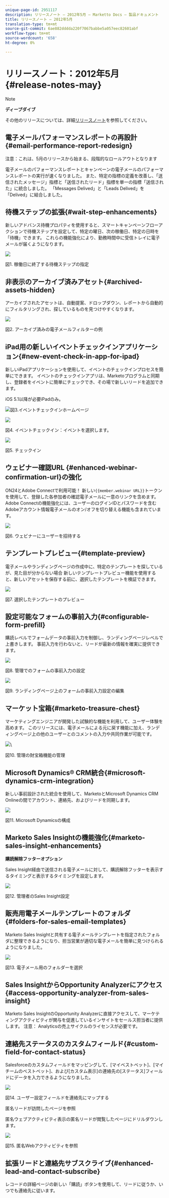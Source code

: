 ```yaml
---
unique-page-id: 2951117
description: リリースノート — 2012年5月 — Marketto Docs — 製品ドキュメント
title: リリースノート — 2012年5月
translation-type: tm+mt
source-git-commit: 6ae882dddda220f7067babbe5a057eec82601abf
workflow-type: tm+mt
source-wordcount: '658'
ht-degree: 0%

---
```



# リリースノート：2012年5月{#release-notes-may}

>[!NOTE]
>
>**ディープダイブ**
>
>その他のリリースについては、詳細[リリースノート](https://docs.marketo.com/display/docs/release+notes)を参照してください。

## 電子メールパフォーマンスレポートの再設計{#email-performance-report-redesign}

注意：これは、5月のリリースから始まる、段階的なロールアウトとなります

電子メールのパフォーマンスレポートとキャンペーンの電子メールのパフォーマンスレポートの実行が速くなりました。 また、特定の指標の定義を改善し、「送信されたメッセージ」指標と「送信されたリード」指標を単一の指標「送信された」に統合しました。 「Messages Delived」と「Leads Delived」を「Delived」に結合しました。

## 待機ステップの拡張{#wait-step-enhancements}

新しいアドバンス待機プロパティを使用すると、スマートキャンペーンフローアクションで待機ステップを設定して、特定の曜日、次の稼働日、特定の日時を「待機」できます。 これらの機能強化により、勤務時間中に受信トレイに電子メールが届くようになります。

![](assets/image2014-9-23-10-3a14-3a13.png)

図1. 稼働日に終了する待機ステップの指定

## 非表示のアーカイブ済みアセット{#archived-assets-hidden}

アーカイブされたアセットは、自動提案、ドロップダウン、レポートから自動的にフィルタリングされ、探しているものを見つけやすくなります。

![](assets/image2014-9-23-10-3a14-3a28.png)

図2. アーカイブ済みの電子メールフィルターの例

## iPad用の新しいイベントチェックインアプリケーション{#new-event-check-in-app-for-ipad}

新しいiPadアプリケーションを使用して、イベントのチェックインプロセスを簡単にできます。 イベントのチェックインアプリは、Marketoプログラムと同期し、登録者をイベントに簡単にチェックでき、その場で新しいリードを追加できます。

iOS 5.1以降が必要iPadのみ。

![](assets/image2014-9-23-10-3a14-3a46.png)図3.イベントチェックインホームページ

![](assets/image2014-9-23-10-3a15-3a6.png)

図4. イベントチェックイン：イベントを選択します。

![](assets/image2014-9-23-10-3a15-3a27.png)

図5. チェックイン

## ウェビナー確認URL {#enhanced-webinar-confirmation-url}の強化

ON24とAdobe Connectで利用可能！ 新しい`{{member.webinar URL}}`トークンを使用して、登録した各参加者の確認電子メールに一意のリンクを含めます。 Adobe Connectの機能強化には、ユーザーのログインIDとパスワードを含むAdobeアカウント情報電子メールのオン/オフを切り替える機能も含まれています。

![](assets/image2014-9-23-10-3a15-3a44.png)

図6. ウェビナーにユーザーを招待する

## テンプレートプレビュー{#template-preview}

電子メールやランディングページの作成中に、特定のテンプレートを探しているが、見た目が分からない場合 新しいテンプレートプレビュー機能を使用すると、新しいアセットを保存する前に、選択したテンプレートを検証できます。

![](assets/image2014-9-23-10-3a16-3a4.png)

図7. 選択したテンプレートのプレビュー

## 設定可能なフォームの事前入力{#configurable-form-prefill}

購読レベルでフォームデータの事前入力を制御し、ランディングページレベルで上書きします。 事前入力を行わないと、リードが最新の情報を確実に提供できます。

![](assets/image2014-9-23-10-3a16-3a22.png)

図8. 管理でのフォームの事前入力の設定

![](assets/image2014-9-23-10-3a16-3a34.png)

図9. ランディングページ上のフォームの事前入力設定の編集

## マーケット宝箱{#marketo-treasure-chest}

マーケティングエンジニアが開発した試験的な機能を利用して、ユーザー体験を高めます。 このリリースには、電子メールによる元に戻す機能に加え、ランディングページ上の他のユーザーとのコメントの入力や共同作業が可能です。

![](assets/image2014-9-23-10-3a16-3a51.png)\

図10. 管理の財宝箱機能の管理

## Microsoft Dynamics® CRM統合{#microsoft-dynamics-crm-integration}

新しい事前設計された統合を使用して、MarketoとMicrosoft Dynamics CRM Onlineの間でアカウント、連絡先、およびリードを同期します。

![](assets/image2014-9-23-10-3a17-3a6.png)

図11. Microsoft Dynamicsの構成

## Marketo Sales Insightの機能強化{#marketo-sales-insight-enhancements}

**購読解除フッターオプション**

Sales Insight経由で送信される電子メールに対して、購読解除フッターを表示するタイミングと表示するタイミングを設定します。

![](assets/image2014-9-23-10-3a17-3a20.png)

図12. 管理者のSales Insight設定

## 販売用電子メールテンプレートのフォルダ{#folders-for-sales-email-templates}

Marketo Sales Insightと共有する電子メールテンプレートを指定されたフォルダに整理できるようになり、担当営業が適切な電子メールを簡単に見つけられるようになりました。

![](assets/image2014-9-23-10-3a17-3a35.png)

図13. 電子メール用のフォルダーを選択

## Sales InsightからOpportunity Analyzerにアクセス{#access-opportunity-analyzer-from-sales-insight}

Marketo Sales InsightのOpportunity Analyzerに直接アクセスして、マーケティングアクティビティが関与を促進しているインサイトをセールス担当者に提供します。 注意： Analyticsの売上サイクルのライセンスが必要です。

## 連絡先ステータスのカスタムフィールド{#custom-field-for-contact-status}

Salesforceのカスタムフィールドをマッピングして、[マイベストベット]、[マイチームのベストベット]、および[カスタム表示]の連絡先の[ステータス]フィールドにデータを入力できるようになりました。

![](assets/image2014-9-23-10-3a17-3a47.png)

図14. ユーザー設定フィールドを連絡先にマップする

匿名リードが訪問したページを参照

匿名ウェブアクティビティ表示の匿名リードが閲覧したページにドリルダウンします。

![](assets/image2014-9-23-10-3a17-3a59.png)

図15. 匿名Webアクティビティを参照

## 拡張リードと連絡先サブスクライブ{#enhanced-lead-and-contact-subscribe}

レコードの詳細ページの新しい「購読」ボタンを使用して、リードに従うか、いつでも連絡先に従います。

